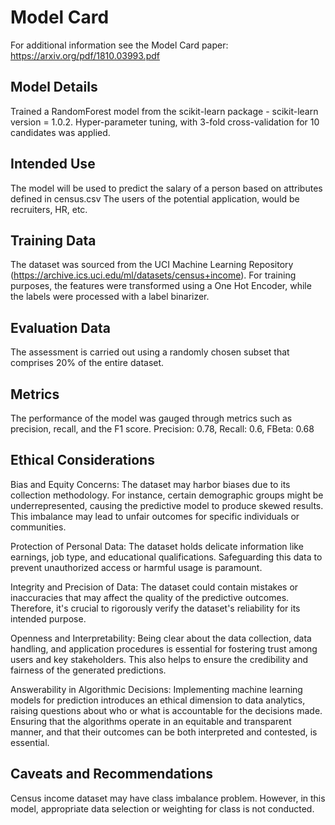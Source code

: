 # Model Card

For additional information see the Model Card paper: https://arxiv.org/pdf/1810.03993.pdf

## Model Details
Trained a RandomForest model from the scikit-learn package - scikit-learn version = 1.0.2. 
Hyper-parameter tuning, with 3-fold cross-validation for 10 candidates was applied.

## Intended Use
The model will be used to predict the salary of a person based on attributes defined in census.csv 
The users of the potential application, would be recruiters, HR, etc.

## Training Data
The dataset was sourced from the UCI Machine Learning Repository (https://archive.ics.uci.edu/ml/datasets/census+income). For training purposes, the features were transformed using a One Hot Encoder, while the labels were processed with a label binarizer.

## Evaluation Data
The assessment is carried out using a randomly chosen subset that comprises 20% of the entire dataset.

## Metrics
The performance of the model was gauged through metrics such as precision, recall, and the F1 score.
Precision: 0.78, Recall: 0.6, FBeta: 0.68

## Ethical Considerations
Bias and Equity Concerns: The dataset may harbor biases due to its collection methodology. For instance, certain demographic groups might be underrepresented, causing the predictive model to produce skewed results. This imbalance may lead to unfair outcomes for specific individuals or communities.

Protection of Personal Data: The dataset holds delicate information like earnings, job type, and educational qualifications. Safeguarding this data to prevent unauthorized access or harmful usage is paramount.

Integrity and Precision of Data: The dataset could contain mistakes or inaccuracies that may affect the quality of the predictive outcomes. Therefore, it's crucial to rigorously verify the dataset's reliability for its intended purpose.

Openness and Interpretability: Being clear about the data collection, data handling, and application procedures is essential for fostering trust among users and key stakeholders. This also helps to ensure the credibility and fairness of the generated predictions.

Answerability in Algorithmic Decisions: Implementing machine learning models for prediction introduces an ethical dimension to data analytics, raising questions about who or what is accountable for the decisions made. Ensuring that the algorithms operate in an equitable and transparent manner, and that their outcomes can be both interpreted and contested, is essential.

## Caveats and Recommendations
Census income dataset may have class imbalance problem. However, in this model, appropriate data selection or weighting for class is not conducted.